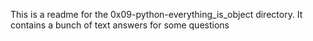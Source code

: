This is a readme for the 0x09-python-everything_is_object directory.
It contains a bunch of text answers for some questions
